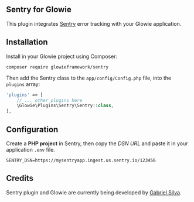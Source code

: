 ## Sentry for Glowie
This plugin integrates [Sentry](https://sentry.io) error tracking with your Glowie application.

## Installation
Install in your Glowie project using Composer:

```shell
composer require glowieframework/sentry
```

Then add the Sentry class to the `app/config/Config.php` file, into the `plugins` array:

```php
'plugins' => [
    // ... other plugins here
    \Glowie\Plugins\Sentry\Sentry::class,
],
```

## Configuration
Create a **PHP project** in Sentry, then copy the _DSN URL_ and paste it in your application `.env` file.

```env
SENTRY_DSN=https://mysentryapp.ingest.us.sentry.io/123456
```

## Credits
Sentry plugin and Glowie are currently being developed by [Gabriel Silva](https://gabrielsilva.dev.br).